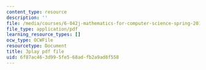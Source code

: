 ```yaml
---
content_type: resource
description: ''
file: /media/courses/6-042j-mathematics-for-computer-science-spring-2015/6f87ac463d995fe568adfb2a9ad8f558_wfr4XbR5VP8.pdf
file_type: application/pdf
learning_resource_types: []
ocw_type: OCWFile
resourcetype: Document
title: 3play pdf file
uid: 6f87ac46-3d99-5fe5-68ad-fb2a9ad8f558
---
```

